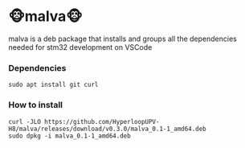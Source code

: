 # :monkey_face:malva:monkey_face:
malva is a deb package that installs and groups all the dependencies needed for stm32 development on VSCode


### Dependencies
```
sudo apt install git curl
```
### How to install
```
curl -JLO https://github.com/HyperloopUPV-H8/malva/releases/download/v0.3.0/malva_0.1-1_amd64.deb
sudo dpkg -i malva_0.1-1_amd64.deb
```
